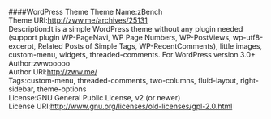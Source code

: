####WordPress Theme
Theme Name:zBench  
Theme URI:http://zww.me/archives/25131  
Description:It is a simple WordPress theme without any plugin needed (support plugin WP-PageNavi, WP Page Numbers, WP-PostViews, wp-utf8-excerpt, Related Posts of Simple Tags, WP-RecentComments), little images, custom-menu, widgets, threaded-comments. For WordPress version 3.0+  
Author:zwwooooo  
Author URI:http://zww.me/  
Tags:custom-menu, threaded-comments, two-columns, fluid-layout, right-sidebar, theme-options  
License:GNU General Public License, v2 (or newer)  
License URI:http://www.gnu.org/licenses/old-licenses/gpl-2.0.html
